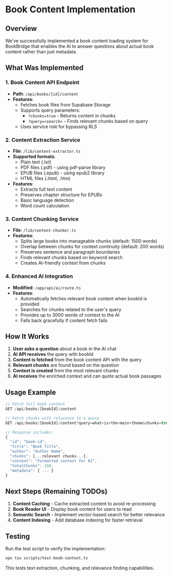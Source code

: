 # Book Content Implementation

## Overview

We've successfully implemented a book content loading system for BookBridge that enables the AI to answer questions about actual book content rather than just metadata.

## What Was Implemented

### 1. Book Content API Endpoint
- **Path**: `/api/books/[id]/content`
- **Features**:
  - Fetches book files from Supabase Storage
  - Supports query parameters:
    - `?chunks=true` - Returns content in chunks
    - `?query=<search>` - Finds relevant chunks based on query
  - Uses service role for bypassing RLS

### 2. Content Extraction Service
- **File**: `/lib/content-extractor.ts`
- **Supported formats**:
  - Plain text (.txt)
  - PDF files (.pdf) - using pdf-parse library
  - EPUB files (.epub) - using epub2 library
  - HTML files (.html, .htm)
- **Features**:
  - Extracts full text content
  - Preserves chapter structure for EPUBs
  - Basic language detection
  - Word count calculation

### 3. Content Chunking Service
- **File**: `/lib/content-chunker.ts`
- **Features**:
  - Splits large books into manageable chunks (default: 1500 words)
  - Overlap between chunks for context continuity (default: 200 words)
  - Preserves sentence and paragraph boundaries
  - Finds relevant chunks based on keyword search
  - Creates AI-friendly context from chunks

### 4. Enhanced AI Integration
- **Modified**: `/app/api/ai/route.ts`
- **Features**:
  - Automatically fetches relevant book content when bookId is provided
  - Searches for chunks related to the user's query
  - Provides up to 3000 words of context to the AI
  - Falls back gracefully if content fetch fails

## How It Works

1. **User asks a question** about a book in the AI chat
2. **AI API receives** the query with bookId
3. **Content is fetched** from the book content API with the query
4. **Relevant chunks** are found based on the question
5. **Context is created** from the most relevant chunks
6. **AI receives** the enriched context and can quote actual book passages

## Usage Example

```typescript
// Fetch full book content
GET /api/books/[bookId]/content

// Fetch chunks with relevance to a query
GET /api/books/[bookId]/content?query=what+is+the+main+theme&chunks=true

// Response includes:
{
  "id": "book-id",
  "title": "Book Title",
  "author": "Author Name",
  "chunks": [...relevant chunks...],
  "context": "Formatted context for AI",
  "totalChunks": 150,
  "metadata": { ... }
}
```

## Next Steps (Remaining TODOs)

1. **Content Caching** - Cache extracted content to avoid re-processing
2. **Book Reader UI** - Display book content for users to read
3. **Semantic Search** - Implement vector-based search for better relevance
4. **Content Indexing** - Add database indexing for faster retrieval

## Testing

Run the test script to verify the implementation:
```bash
npx tsx scripts/test-book-content.ts
```

This tests text extraction, chunking, and relevance finding capabilities.